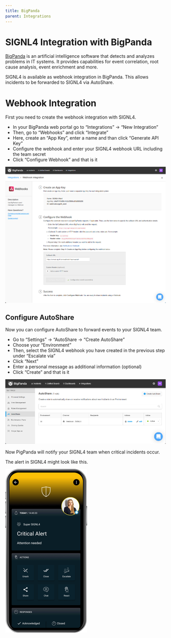 ```yaml
---
title: BigPanda
parent: Integrations
---
```


# SIGNL4 Integration with BigPanda

[BigPanda](https://www.bigpanda.io/) is an artificial intelligence software that detects and analyzes problems in IT systems. It provides capabilities for event correlation, root cause analysis, event enrichment and more.

SIGNL4 is available as webhook integration in BigPanda. This allows incidents to be forwarded to SIGNL4 via AutoShare.

# Webhook Integration

First you need to create the webhook integration with SIGNL4.

- In your BigPanda web portal go to “Integrations” -> “New Integration”
- Then, go to “Webhooks” and click “Integrate”
- Here, create an “App Key”, enter a name and than click “Generate API Key”
- Configure the webhook and enter your SIGNL4 webhook URL including the team secret
- Click “Configure Webhook” and that is it

![BigPanda Webhook](bigpanda-webhook.png)

## Configure AutoShare

Now you can configure AutoShare to forward events to your SIGNL4 team.

- Go to “Settings” -> “AutoShare -> “Create AutoShare”
- Choose your “Environment”
- Then, select the SIGNL4 webhook you have created in the previous step under “Escalate via”
- Click “Next”
- Enter a personal message as additional information (optional)
- Click “Create” and that is it

![BigPanda AutoShare](bigpanda-autoshare.png)

Now PigPanda will notify your SIGNL4 team when critical incidents occur.

The alert in SIGNL4 might look like this.

![SIGNL4 Alert](signl4-alert.png)
